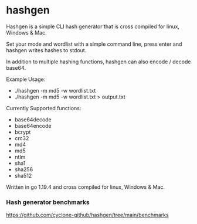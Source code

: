 # hashgen
Hashgen is a simple CLI hash generator that is cross compiled for linux, Windows & Mac.

Set your mode and wordlist with a simple command line, press enter and hashgen writes hashes to stdout.

In addition to multiple hashing functions, hashgen can also encode / decode base64.

Example Usage:
 - ./hashgen -m md5 -w wordlist.txt
 - ./hashgen -m md5 -w wordlist.txt > output.txt

Currently Supported functions:
- base64decode
- base64encode
- bcrypt
- crc32
- md4
- md5
- ntlm
- sha1
- sha256
- sha512

Written in go 1.19.4 and cross compiled for linux, Windows & Mac.

### Hash generator benchmarks
https://github.com/cyclone-github/hashgen/tree/main/benchmarks

